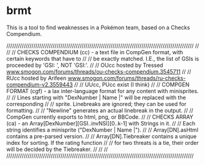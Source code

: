 # brmt
This is a tool to find weaknesses in a Pokémon team, based on a Checks Compendium.

/////////////////////////////////////////////////////////////////////////////////////////////////
//                                                                                             //
// CHECKS COMPENDIUM (cc) - a text file in CompGen format, with certain keywords that have to  //
//     be exactly matched. I.E., the list of GSIs is proceeded by 'GSI: ', NOT 'GSI:'.         //
//     OUcc hosted by Tressed www.smogon.com/forums/threads/ou-checks-compendium.3545711       //
//     RUcc hosted by Arifeen www.smogon.com/forums/threads/ru-checks-compendium-v2.3559443    //
//     UUcc, PUcc exist (I think)                                                              //
// COMPGEN FORMAT (cgf) - a lax inter-language format for any content with minisprites.        //
//     Lines starting with "DexNumber | Name |" will be replaced with the corresponding        //
//     sprite. Linebreaks are ignored; they can be used for formatting.                        //
//     "Newline" generates an actual linebreak in the output.                                  //
//     CompGen currently exports to html, png, or BBCode.                                      //
// CHECKS ARRAY (ca) - an Array[DexNumber][GSI..invNSI][0..k-1] with Strings in it.            //
//     Each string identifies a minisprite ("DexNumber | Name |").                             //
//     Array[DN].asHtml contains a pre-parsed version.                                         //
//     Array[DN].Tiebreaker contains a unique index for sorting. If the rating function        //
//         for two threats is a tie, their order will be decided by the Tiebreaker.            //
//                                                                                             //
/////////////////////////////////////////////////////////////////////////////////////////////////
